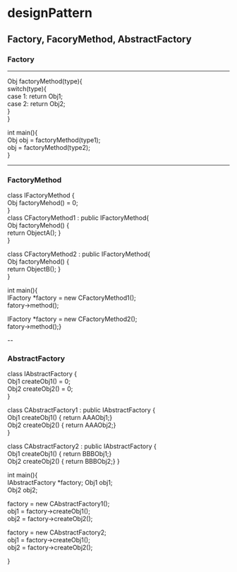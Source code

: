 designPattern
=============

Factory, FacoryMethod, AbstractFactory
--------------------------------------

### Factory

---

Obj factoryMethod(type){  
 switch(type){  
 case 1: return Obj1;  
 case 2: return Obj2;  
 }  
\}

int main(){  
 Obj obj = factoryMethod(type1);  
 obj = factoryMethod(type2);  
\}

---

### FactoryMethod

class IFactoryMethod {  
 Obj factoryMehod() = 0;  
}  
class CFactoryMethod1 : public IFactoryMethod{  
 Obj factoryMehod() {  
 return ObjectA(); }  
\}

class CFactoryMethod2 : public IFactoryMethod{  
 Obj factoryMehod() {  
 return ObjectB(); }  
\}

int main(){  
 IFactory \*factory = new CFactoryMethod1();  
 fatory->method();

IFactory \*factory = new CFactoryMethod2();  
fatory->method();\}

--

### AbstractFactory

class IAbstractFactory {  
 Obj1 createObj1() = 0;  
 Obj2 createObj2() = 0;  
\}

class CAbstractFactory1 : public IAbstractFactory {  
 Obj1 createObj1() { return AAAObj1;}  
 Obj2 createObj2() { return AAAObj2;}  
 }

class CAbstractFactory2 : public IAbstractFactory {  
 Obj1 createObj1() { return BBBObj1;}  
 Obj2 createObj2() { return BBBObj2;} }

int main(){  
 IAbstractFactory \*factory; Obj1 obj1;  
Obj2 obj2;

factory = new CAbstractFactory1();  
obj1 = factory->createObj1();  
obj2 = factory->createObj2();

factory = new CAbstractFactory2;  
obj1 = factory->createObj1();  
obj2 = factory->createObj2();

\}
